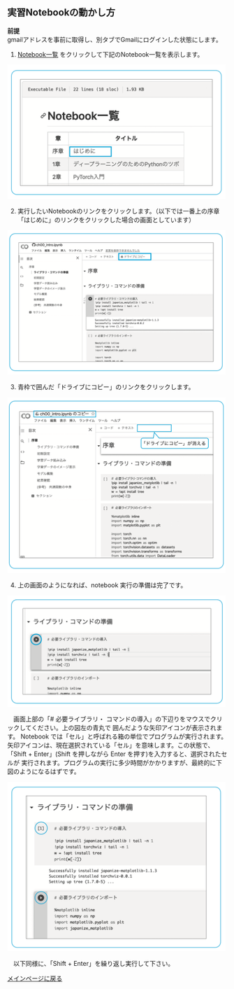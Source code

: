 ## 実習Notebookの動かし方

**前提**  
gmailアドレスを事前に取得し、別タブでGmailにログインした状態にします。


1. [Notebook一覧](../notebooks.md) をクリックして下記のNotebook一覧を表示します。

<div align="left">
<img src="../images/howto-01.png" width="500">
</div>

2. 実行したいNotebookのリンクをクリックします。（以下では一番上の序章「はじめに」のリンクをクリックした場合の画面としています）

<div align="left">
<img src="../images/howto-02.png" width="500">
</div>


3. 青枠で囲んだ「ドライブにコピー」のリンクをクリックします。

<div align="left">
<img src="../images/howto-03.png" width="500">
</div>

4. 上の画面のようになれば、notebook 実行の準備は完了です。

<div align="left">
<img src="../images/howto-04.png" width="500">
</div>

　画面上部の「# 必要ライブラリ・ コマンドの導入」の下辺りをマウスでクリックしてください。上の図左の青丸で 囲んだような矢印アイコンが表示されます。
Notebook では「セル」と呼ばれる箱の単位でプログラムが実行されます。 矢印アイコンは、現在選択されている「セル」を意味します。この状態で、「Shift + Enter」(Shift を押しながら Enter を押す)を入力すると、選択されたセルが 実行されます。プログラムの実行に多少時間がかかりますが、最終的に下図のようになるはずです。

<div align="left">
<img src="../images/howto-05.png" width="500">
</div>


　以下同様に、「Shift + Enter」を繰り返し実行して下さい。

[メインページに戻る](../README.md)
